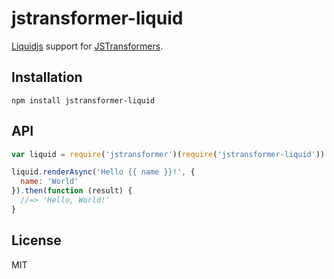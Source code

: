 # jstransformer-liquid

[Liquidjs](https://liquidjs.com/)
support for [JSTransformers](http://github.com/jstransformers).

<!--
[![Build Status](https://img.shields.io/travis/jstransformers/jstransformer-liquid/master.svg)](https://travis-ci.org/jstransformers/jstransformer-liquid)
[![Coverage Status](https://img.shields.io/codecov/c/github/jstransformers/jstransformer-liquid/master.svg)](https://codecov.io/gh/jstransformers/jstransformer-liquid)
[![Dependency Status](https://img.shields.io/david/jstransformers/jstransformer-liquid/master.svg)](http://david-dm.org/jstransformers/jstransformer-liquid)
[![NPM version](https://img.shields.io/npm/v/jstransformer-liquid.svg)](https://www.npmjs.org/package/jstransformer-liquid)
-->

## Installation

    npm install jstransformer-liquid

## API

```js
var liquid = require('jstransformer')(require('jstransformer-liquid'))

liquid.renderAsync('Hello {{ name }}!', {
  name: 'World'
}).then(function (result) {
  //=> 'Hello, World!'
}
```

## License

MIT
